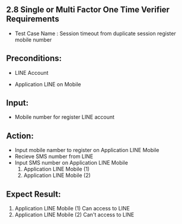 ## 2.8 Single or Multi Factor One Time Verifier Requirements

* Test Case Name : Session timeout from duplicate session register mobile number



## Preconditions:

* LINE Account

* Application LINE on Mobile


## Input:

* Mobile number for register LINE account


## Action:

* Input mobile namber to register on Application LINE Mobile
* Recieve SMS number from LINE 
* Input SMS number on Application LINE Mobile
  1. Application LINE Mobile (1)
  1. Application LINE Mobile (2)


## Expect Result:

1. Application LINE Mobile (1) Can access to LINE
1. Application LINE Mobile (2) Can't access to LINE
